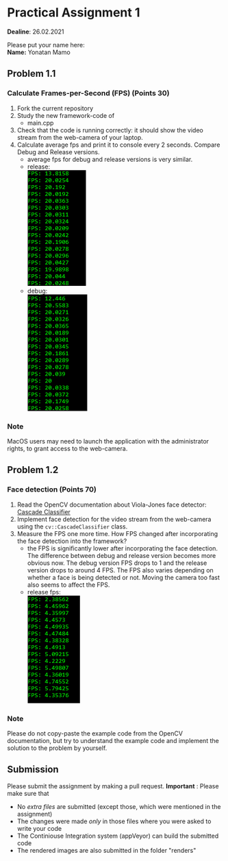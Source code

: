# Practical Assignment 1
**Dealine**: 26.02.2021

Please put your name here:  
**Name:** Yonatan Mamo
## Problem 1.1
### Calculate Frames-per-Second (FPS) (Points 30)
1. Fork the current repository
2. Study the new framework-code of 
    - main.cpp
3. Check that the code is running correctly: it should show the video stream from the web-camera of your laptop.
4. Calculate average fps and print it to console every 2 seconds. Compare Debug and Release versions.
	- average fps for debug and release versions is very similar.
	- release:<br />
	![interface](release.PNG) 
	- debug:<br />
	![interface](debug.PNG) 
	
### Note
MacOS users may need to launch the application with the administrator rights, to grant access to the web-camera.

## Problem 1.2
### Face detection (Points 70)
1. Read the OpenCV documentation about Viola-Jones face detector: [Cascade Classifier](https://docs.opencv.org/4.2.0/db/d28/tutorial_cascade_classifier.html)  
2. Implement face detection for the video stream from the web-camera using the ```cv::CascadeClassifier``` class.
3. Measure the FPS one more time. How FPS changed after incorporating the face detection into the framework?
	- the FPS is significantly lower after incorporating the face detection. The difference between debug and release version becomes more obvious now. 
	The debug version FPS drops to 1 and the release version drops to around 4 FPS. The FPS also varies depending on whether a face is being detected or not. Moving the 		camera too fast also seems to affect the FPS. 
	- release fps:<br />
	![interface](detectionfps.PNG) 
	
	 
### Note
Please do not copy-paste the example code from the OpenCV documentation, but try to understand the example code and implement the solution to the problem by yourself.

## Submission
Please submit the assignment by making a pull request.
**Important** : Please make sure that
- No _extra files_ are submitted (except those, which were mentioned in the assignment)
- The changes were made _only_ in those files where you were asked to write your code
- The Continiouse Integration system (appVeyor) can build the submitted code
- The rendered images are also submitted in the folder "renders" 

